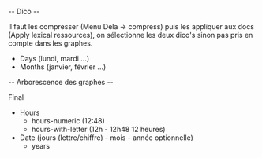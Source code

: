 -- Dico --

Il faut les compresser (Menu Dela -> compress)
puis les appliquer aux docs (Apply lexical ressources), on sélectionne les deux dico's sinon pas pris en compte dans les graphes.

- Days (lundi, mardi ...)
- Months (janvier, février ...)

-- Arborescence des graphes --

Final

- Hours
	- hours-numeric (12:48)
	- hours-with-letter (12h - 12h48 12 heures)
- Date (jours (lettre/chiffre) - mois - année optionnelle)
	- years 
        



